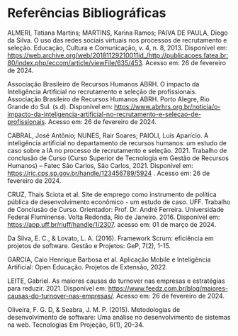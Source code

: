 # Referências Bibliográficas

ALMERI, Tatiana Martins; MARTINS, Karina Ramos; PAIVA DE PAULA, Diego da Silva. O uso das redes sociais virtuais nos processos de recrutamento e seleção. Educação, Cultura e Comunicação, v. 4, n. 8, 2013. Disponível em: https://web.archive.org/web/20181129210011id_/http://publicacoes.fatea.br:80/index.php/eccom/article/viewFile/635/453.   Acesso em: 26 de fevereiro de 2024.

Associação Brasileiro de Recursos Humanos ABRH. O impacto da Inteligência Artificial no recrutamento e seleção de profissionais. Associação Brasileiro de Recursos Humanos ABRH. Porto Alegre, Rio Grande do Sul. (s.d). Disponível em: https://www.abrhrs.org.br/noticia/o-impacto-da-inteligencia-artificial-no-recrutamento-e-selecao-de-profissionais. Acesso em: 26 de fevereiro de 2024.
 
CABRAL, José Antônio; NUNES, Rair Soares; PAIOLI, Luís Aparício. A inteligência artificial no departamento de recursos humanos: um estudo de caso sobre a IA no processo de recrutamento e seleção. 2021. Trabalho de conclusão de Curso (Curso Superior de Tecnologia em Gestão de Recursos Humanos) – Fatec São Carlos, São Carlos, 2021. Disponível em: https://ric.cps.sp.gov.br/handle/123456789/5924 . Acesso em: 26 de fevereiro de 2024.

CRUZ, Thais Sciota et al. Site de emprego como instrumento de política pública de desenvolvimento econômico - um estudo de caso. UFF. Trabalho de Conclusão de Curso. Orientador: Prof. Dr. André Ferreira. Universidade Federal Fluminense. Volta Redonda, Rio de Janeiro. 2016. Disponível em: https://app.uff.br/riuff/handle/1/2307. acesso em: 01 de março de 2024.

Da Silva, E. C., & Lovato, L. A. (2016). Framework Scrum: eficiência em projetos de software. Gestão e Projetos: GeP, 7(2), 1-15.

GARCIA, Caio Henrique Barbosa et al. Aplicação Mobile e Inteligência Artificial: Open Educação. Projetos de Extensão, 2022.

LEITE, Gabriel. As maiores causas do turnover nas empresas e estratégias para reduzir. 2021. Disponível em: https://www.feedz.com.br/blog/maiores-causas-do-turnover-nas-empresas/. Acesso em: 26 de fevereiro de 2024.

Oliveira, F. G. D, & Seabra, J. M. P. (2015). Metodologias de desenvolvimento de software: Uma análise no desenvolvimento de sistemas na web. Tecnologias Em Projeção, 6(1), 20-34.
